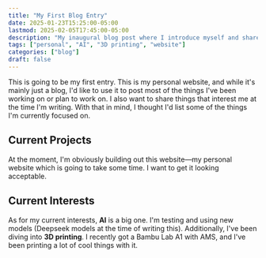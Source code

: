 ```yaml
---
title: "My First Blog Entry"
date: 2025-01-23T15:25:00-05:00
lastmod: 2025-02-05T17:45:00-05:00
description: "My inaugural blog post where I introduce myself and share what I'm currently working on and interested in."
tags: ["personal", "AI", "3D printing", "website"]
categories: ["blog"]
draft: false
---
```


This is going to be my first entry. This is my personal website, and while it's mainly just a blog, I'd like to use it to post most of the things I've been working on or plan to work on. I also want to share things that interest me at the time I'm writing. With that in mind, I thought I'd list some of the things I'm currently focused on.

## Current Projects

At the moment, I'm obviously building out this website—my personal website which is going to take some time. I want to get it looking acceptable.

## Current Interests

As for my current interests, **AI** is a big one. I'm testing and using new models (Deepseek models at the time of writing this). Additionally, I've been diving into **3D printing**. I recently got a Bambu Lab A1 with AMS, and I've been printing a lot of cool things with it.